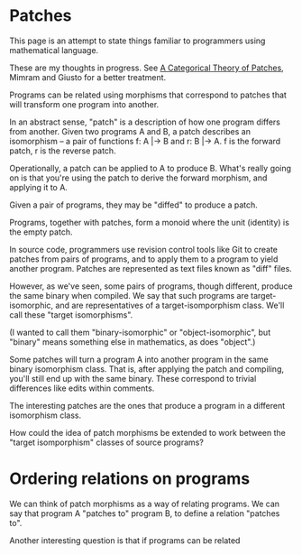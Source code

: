 # Patches

This page is an attempt to state things familiar to programmers using mathematical language.

These are my thoughts in progress. See [A Categorical Theory of Patches](https://arxiv.org/pdf/1311.3903.pdf), Mimram and Giusto for a better treatment.

Programs can be related using morphisms that correspond to patches that will transform one program into another.

In an abstract sense, "patch" is a description of how one program differs from another. Given two programs A and B, a patch describes an isomorphism – a pair of functions f: A \|-\> B and r: B \|-\> A. f is the forward patch, r is the reverse patch.

Operationally, a patch can be applied to A to produce B. What's really going on is that you're using the patch to derive the forward morphism, and applying it to A.

Given a pair of programs, they may be "diffed" to produce a patch.

Programs, together with patches, form a monoid where the unit (identity) is the empty patch.

In source code, programmers use revision control tools like Git to create patches from pairs of programs, and to apply them to a program to yield another program. Patches are represented as text files known as "diff" files.

However, as we've seen, some pairs of programs, though different, produce the same binary when compiled. We say that such programs are target-isomorphic, and are representatives of a target-isomporphism class. We'll call these "target isomorphisms".

(I wanted to call them "binary-isomorphic" or "object-isomorphic", but "binary" means something else in mathematics, as does "object".)

Some patches will turn a program A into another program in the same binary isomorphism class. That is, after applying the patch and compiling, you'll still end up with the same binary. These correspond to trivial differences like edits within comments.

The interesting patches are the ones that produce a program in a different isomorphism class.

How could the idea of patch morphisms be extended to work between the "target isomporphism" classes of source programs?

# Ordering relations on programs

We can think of patch morphisms as a way of relating programs. We can say that program A "patches to" program B, to define a relation "patches to".

Another interesting question is that if programs can be related
